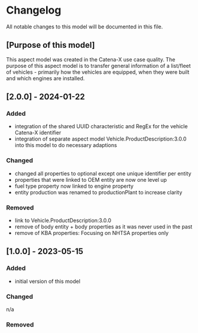 # Changelog
All notable changes to this model will be documented in this file.

## [Purpose of this model]
This aspect model was created in the Catena-X use case quality. The purpose of this aspect model is to transfer general information of a list/fleet of vehicles - primarily how the vehicles are equipped, when they were built and which engines are installed.

## [2.0.0] - 2024-01-22
### Added
- integration of the shared UUID characteristic and RegEx for the vehicle Catena-X identifier
- integration of separate aspect model Vehicle.ProductDescription:3.0.0 into this model to do necessary adaptions

### Changed
- changed all properties to optional except one unique identifier per entity
- properties that were linked to OEM entity are now one level up 
- fuel type property now linked to engine property
- entity production was renamed to productionPlant to increase clarity

### Removed
- link to Vehicle.ProductDescription:3.0.0
- remove of body entity + body properties as it was never used in the past
- remove of KBA properties: Focusing on NHTSA properties only 

## [1.0.0] - 2023-05-15
### Added
- initial version of this model

### Changed
n/a

### Removed

